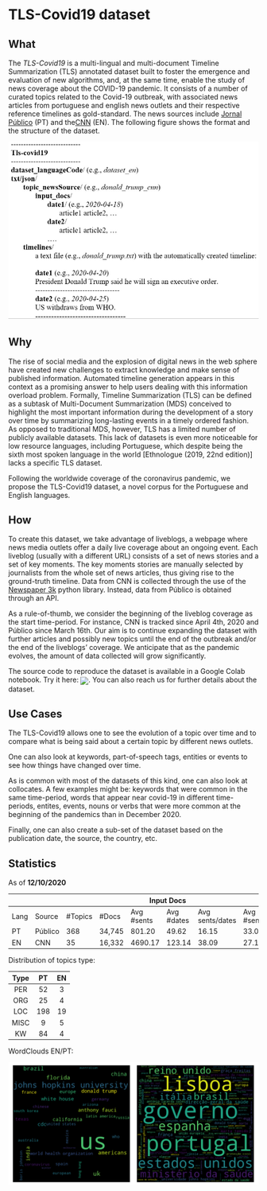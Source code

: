 # TLS-Covid19 dataset

## What

The *TLS-Covid19* is a multi-lingual and multi-document Timeline Summarization (TLS) annotated dataset built to foster the emergence and evaluation of new algorithms, and, at the same time, enable the study of news coverage about the COVID-19 pandemic. It consists of a number of curated topics related to the Covid-19 outbreak, with associated news articles from portuguese and english news outlets and their respective reference timelines as gold-standard. The news sources include [Jornal Público](https://www.publico.pt/) (PT) and the[CNN](https://edition.cnn.com/) (EN). The following figure shows the format and the structure  of the dataset.

![Dataset structure](img/tls-covid19-structure.jpg?raw=true "Dataset structure")

## Why

The rise of social media and the explosion of digital news in the web sphere have created new challenges to extract knowledge and make sense of published information. Automated timeline generation appears in this context as a promising answer to help users dealing with this information overload problem. Formally, Timeline Summarization (TLS) can be defined as a subtask of Multi-Document Summarization (MDS) conceived to highlight the most important information during the development of a story over time by summarizing long-lasting events in a timely ordered fashion. As opposed to traditional MDS, however, TLS has a limited number of publicly available datasets. This lack of datasets is even more noticeable for low resource languages, including Portuguese, which despite being the sixth most spoken language in the world [Ethnologue (2019, 22nd edition)] lacks a specific TLS dataset.

Following the worldwide coverage of the coronavirus pandemic, we propose the TLS-Covid19 dataset, a novel corpus for the Portuguese and English languages. 

## How

To create this dataset, we take advantage of liveblogs, a webpage where news media outlets offer a daily live coverage about an ongoing event. Each liveblog (usually with a different URL) consists of a set of news stories and a set of key moments. The key moments stories are manually selected by journalists from the whole set of news articles, thus giving rise to the ground-truth timeline. Data from CNN is collected through the use of the [Newspaper 3k](https://newspaper.readthedocs.io/) python library. Instead, data from Público is obtained through an API.

As a rule-of-thumb, we consider the beginning of the liveblog coverage as the start time-period. For instance, CNN is tracked since April 4th, 2020 and Público since March 16th. Our aim is to continue expanding the dataset with further articles and possibly new topics until the end of the outbreak and/or the end of the liveblogs’ coverage. We anticipate that as the pandemic evolves, the amount of data collected will grow significantly.   

The source code to reproduce the dataset is available in a Google Colab notebook. Try it here: [<img src="https://colab.research.google.com/assets/colab-badge.svg" align="center">](https://colab.research.google.com/drive/1sJIiURksx-Y6doNuZQNAezWXEZ1NVfwv?usp=sharing). You can also reach us for further details about the dataset.

## Use Cases

The TLS-Covid19 allows one to see the evolution of a topic over time and to compare what is being said about a certain topic by different news outlets. 

One can also look at keywords, part-of-speech tags, entities or events to see how things have changed over time.

As is common with most of the datasets of this kind, one can also look at collocates. A few examples might be: keywords that were common in the same time-period, words that appear near covid-19 in different time-periods, entites, events, nouns or verbs that were more common at the beginning of the pandemics than in December 2020.

Finally, one can also create a sub-set of the dataset based on the publication date, the source, the country, etc.

## Statistics

As of **12/10/2020**

<table>
<thead>
  <tr>
    <th colspan="3"></th>
    <th colspan="4">Input Docs</th>
    <th colspan="3">Ground-Truth</th>
    <th colspan="2">Compression</th>
  </tr>
</thead>
<tbody>
  <tr>
    <td>Lang</td>
    <td>Source</td>
    <td>#Topics</td>
    <td>#Docs</td>
    <td>Avg #sents</td>
    <td>Avg #dates</td>
    <td>Avg sents/dates</td>
    <td>Avg #sents</td>
    <td>Avg #dates</td>
    <td>Avg sents/dates</td>
    <td>Sents</td>
    <td>Dates</td>
  </tr>
  <tr>
    <td>PT</td>
    <td>Público</td>
    <td>368</td>
    <td>34,745</td>
    <td>801.20</td>
    <td>49.62</td>
    <td>16.15</td>
    <td>33.02</td>
    <td>20.05</td>
    <td>1.65</td>
    <td>4.12</td>
    <td>40.41</td>
  </tr>
  <tr>
    <td>EN</td>
    <td>CNN</td>
    <td>35</td>
    <td>16,332</td>
    <td>4690.17</td>
    <td>123.14</td>
    <td>38.09</td>
    <td>27.11</td>
    <td>18.17</td>
    <td>1.49</td>
    <td>0.58</td>
    <td>14.76</td>
  </tr>
</tbody>
</table>


Distribution of topics type:

| Type  |   PT   |   EN   |
| :---: | :----: | :----: |
|  PER  |   52   |    3   |
|  ORG  |   25   |    4   |
|  LOC  |   198  |    19  |
|  MISC |   9    |    5   |
|  KW   |   84   |    4   |


WordClouds EN/PT:

![Word Clouds](img/wc_en-pt_merged.png?raw=true "English and portuguese word clouds")
